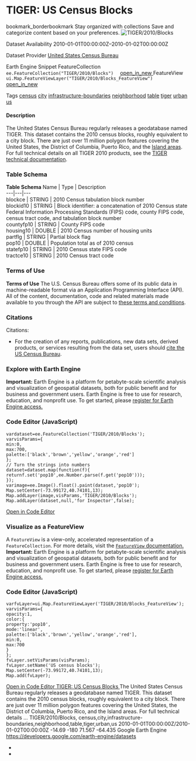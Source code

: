 
#  TIGER: US Census Blocks 
bookmark_borderbookmark Stay organized with collections  Save and categorize content based on your preferences. 
![TIGER/2010/Blocks](https://developers.google.com/earth-engine/datasets/images/TIGER/TIGER_2010_Blocks_sample.png) 

Dataset Availability
    2010-01-01T00:00:00Z–2010-01-02T00:00:00Z 

Dataset Provider
     [ United States Census Bureau ](https://www.census.gov/programs-surveys/geography/guidance/tiger-data-products-guide.html) 

Earth Engine Snippet
     FeatureCollection `    ee.FeatureCollection("TIGER/2010/Blocks")   ` [ open_in_new ](https://code.earthengine.google.com/?scriptPath=Examples:Datasets/TIGER/TIGER_2010_Blocks)      FeatureView  `    ui.Map.FeatureViewLayer("TIGER/2010/Blocks_FeatureView")   ` [ open_in_new ](https://code.earthengine.google.com/?scriptPath=Examples:Datasets/TIGER/TIGER_2010_Blocks_FeatureView) 

Tags
     [census](https://developers.google.com/earth-engine/datasets/tags/census) [city](https://developers.google.com/earth-engine/datasets/tags/city) [infrastructure-boundaries](https://developers.google.com/earth-engine/datasets/tags/infrastructure-boundaries) [neighborhood](https://developers.google.com/earth-engine/datasets/tags/neighborhood) [table](https://developers.google.com/earth-engine/datasets/tags/table) [tiger](https://developers.google.com/earth-engine/datasets/tags/tiger) [urban](https://developers.google.com/earth-engine/datasets/tags/urban) [us](https://developers.google.com/earth-engine/datasets/tags/us)
#### Description
The United States Census Bureau regularly releases a geodatabase named TIGER. This dataset contains the 2010 census blocks, roughly equivalent to a city block. There are just over 11 million polygon features covering the United States, the District of Columbia, Puerto Rico, and the [Island areas](https://www.census.gov/data/tables/2010/dec/2010-island-areas.html).
For full technical details on all TIGER 2010 products, see the [TIGER technical documentation](https://www2.census.gov/geo/pdfs/maps-data/data/tiger/tgrshp2010/TGRSHP10SF1.pdf).
### Table Schema
**Table Schema**
Name | Type | Description  
---|---|---  
blockce | STRING | 2010 Census tabulation block number  
blockid10 | STRING | Block identifier: a concatenation of 2010 Census state Federal Information Processing Standards (FIPS) code, county FIPS code, census tract code, and tabulation block number  
countyfp10 | STRING | County FIPS code  
housing10 | DOUBLE | 2010 Census number of housing units  
partflg | STRING | Partial block flag  
pop10 | DOUBLE | Population total as of 2010 census  
statefp10 | STRING | 2010 Census state FIPS code  
tractce10 | STRING | 2010 Census tract code  
### Terms of Use
**Terms of Use**
The U.S. Census Bureau offers some of its public data in machine-readable format via an Application Programming Interface (API). All of the content, documentation, code and related materials made available to you through the API are subject to [these terms and conditions](https://www.census.gov/data/developers/about/terms-of-service.html).
### Citations
Citations:
  * For the creation of any reports, publications, new data sets, derived products, or services resulting from the data set, users should [cite the US Census Bureau](https://www.census.gov/about/policies/citation.html).


### Explore with Earth Engine
**Important:** Earth Engine is a platform for petabyte-scale scientific analysis and visualization of geospatial datasets, both for public benefit and for business and government users. Earth Engine is free to use for research, education, and nonprofit use. To get started, please [register for Earth Engine access.](https://console.cloud.google.com/earth-engine)
### Code Editor (JavaScript)
```
vardataset=ee.FeatureCollection('TIGER/2010/Blocks');
varvisParams={
min:0,
max:700,
palette:['black','brown','yellow','orange','red']
};
// Turn the strings into numbers
dataset=dataset.map(function(f){
returnf.set('pop10',ee.Number.parse(f.get('pop10')));
});
varimage=ee.Image().float().paint(dataset,'pop10');
Map.setCenter(-73.99172,40.74101,13);
Map.addLayer(image,visParams,'TIGER/2010/Blocks');
Map.addLayer(dataset,null,'for Inspector',false);
```
[ Open in Code Editor ](https://code.earthengine.google.com/?scriptPath=Examples:Datasets/TIGER/TIGER_2010_Blocks)
### Visualize as a FeatureView
A `FeatureView` is a view-only, accelerated representation of a `FeatureCollection`. For more details, visit the [ `FeatureView` documentation. ](https://developers.google.com/earth-engine/guides/featureview_overview)
**Important:** Earth Engine is a platform for petabyte-scale scientific analysis and visualization of geospatial datasets, both for public benefit and for business and government users. Earth Engine is free to use for research, education, and nonprofit use. To get started, please [register for Earth Engine access.](https://console.cloud.google.com/earth-engine)
### Code Editor (JavaScript)
```
varfvLayer=ui.Map.FeatureViewLayer('TIGER/2010/Blocks_FeatureView');
varvisParams={
opacity:1,
color:{
property:'pop10',
mode:'linear',
palette:['black','brown','yellow','orange','red'],
min:0,
max:700
}
};
fvLayer.setVisParams(visParams);
fvLayer.setName('US census blocks');
Map.setCenter(-73.99172,40.74101,13);
Map.add(fvLayer);
```
[ Open in Code Editor ](https://code.earthengine.google.com/?scriptPath=Examples:Datasets/TIGER/TIGER_2010_Blocks_FeatureView)
[ TIGER: US Census Blocks ](https://developers.google.com/earth-engine/datasets/catalog/TIGER_2010_Blocks)
The United States Census Bureau regularly releases a geodatabase named TIGER. This dataset contains the 2010 census blocks, roughly equivalent to a city block. There are just over 11 million polygon features covering the United States, the District of Columbia, Puerto Rico, and the Island areas. For full technical details …
TIGER/2010/Blocks, census,city,infrastructure-boundaries,neighborhood,table,tiger,urban,us 
2010-01-01T00:00:00Z/2010-01-02T00:00:00Z
-14.69 -180 71.567 -64.435 
Google Earth Engine
https://developers.google.com/earth-engine/datasets
  * [ ](https://doi.org/https://www.census.gov/programs-surveys/geography/guidance/tiger-data-products-guide.html)
  * [ ](https://doi.org/https://developers.google.com/earth-engine/datasets/catalog/TIGER_2010_Blocks)


